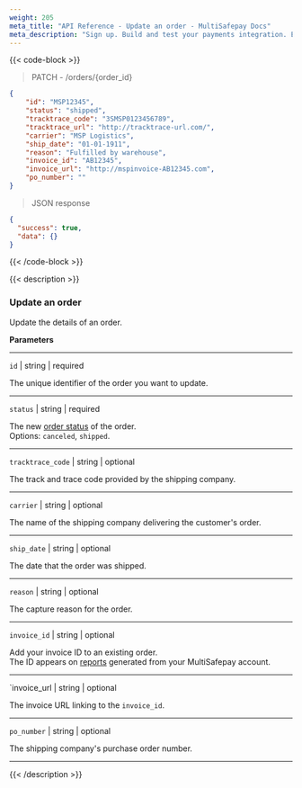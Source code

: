 ```yaml
---
weight: 205
meta_title: "API Reference - Update an order - MultiSafepay Docs"
meta_description: "Sign up. Build and test your payments integration. Explore our products and services. Use our API Reference, SDKs, and wrappers. Get support."
---
```

{{< code-block >}}
> PATCH - /orders/{order_id}

```json
{
    "id": "MSP12345",
    "status": "shipped",
    "tracktrace_code": "3SMSP0123456789",
    "tracktrace_url": "http://tracktrace-url.com/",
    "carrier": "MSP Logistics",
    "ship_date": "01-01-1911",
    "reason": "Fulfilled by warehouse",
    "invoice_id": "AB12345",
    "invoice_url": "http://mspinvoice-AB12345.com",
    "po_number": ""
}

```


> JSON response

```json
{
  "success": true,
  "data": {}
}
```
{{< /code-block >}}

{{< description >}}
### Update an order
Update the details of an order.

**Parameters**

----------------
`id` | string | required

The unique identifier of the order you want to update.

----------------
`status` | string | required

The new [order status](/api/multisafepay-statuses/) of the order.  
Options: `canceled`, `shipped`.

----------------
`tracktrace_code` | string | optional

The track and trace code provided by the shipping company.

----------------
`carrier` | string | optional

The name of the shipping company delivering the customer's order.

----------------
`ship_date` | string | optional

The date that the order was shipped.

----------------
`reason` | string | optional

The capture reason for the order.

----------------
`invoice_id` | string | optional

Add your invoice ID to an existing order.  
The ID appears on [reports](/business/accounting/reports/) generated from your MultiSafepay account.

----------------
`invoice_url | string | optional

The invoice URL linking to the `invoice_id`.

----------------
`po_number` | string | optional

The shipping company's purchase order number.

----------------
{{< /description >}}